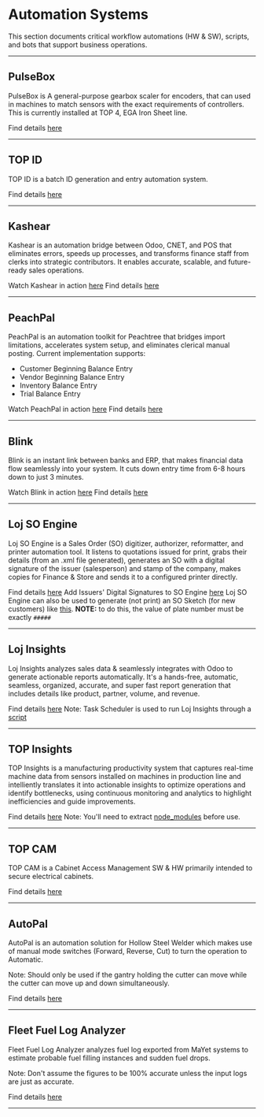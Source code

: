 # Automation Systems

This section documents critical workflow automations (HW & SW), scripts, and bots that support business operations.

---

## PulseBox

PulseBox is A general-purpose gearbox scaler for encoders, that can used in machines to match sensors with the exact requirements of controllers. This is currently installed at TOP 4, EGA Iron Sheet line.

Find details [here](./PulseBox/)

---

## TOP ID

TOP ID is a batch ID generation and entry automation system.

Find details [here](./TOP%20ID/)

---

## Kashear

Kashear is an automation bridge between Odoo, CNET, and POS that eliminates errors, speeds up processes, and transforms finance staff from clerks into strategic contributors. It enables accurate, scalable, and future-ready sales operations.

Watch Kashear in action [here](https://youtube.com/shorts/5uMb_Zu7hSY)
Find details [here](./Kashear/)

---

## PeachPal

PeachPal is an automation toolkit for Peachtree that bridges import limitations, accelerates system setup, and eliminates clerical manual posting.
Current implementation supports:

- Customer Beginning Balance Entry
- Vendor Beginning Balance Entry
- Inventory Balance Entry
- Trial Balance Entry

Watch PeachPal in action [here](https://youtu.be/Naj-vUEagPI)
Find details [here](./PeachPal/)

---

## Blink

Blink is an instant link between banks and ERP, that makes financial data flow seamlessly into your system. It cuts down entry time from 6-8 hours down to just 3 minutes.

Watch Blink in action [here](https://youtu.be/g9lDs_T_Biw)
Find details [here](./Blink/)

---

## Loj SO Engine

Loj SO Engine is a Sales Order (SO) digitizer, authorizer, reformatter, and printer automation tool. It listens to quotations issued for print, grabs their details (from an .xml file generated), generates an SO with a digital signature of the issuer (salesperson) and stamp of the company, makes copies for Finance & Store and sends it to a configured printer directly.

Find details [here](./Loj%20SO%20Engine/)
Add Issuers' Digital Signatures to SO Engine [here](https://youtu.be/sE7V-jnQYKo)
Loj SO Engine can also be used to generate (not print) an SO Sketch (for new customers) like [this](https://youtu.be/5R37gigpQQU). **NOTE:** to do this, the value of plate number must be exactly `#####`

---

## Loj Insights

Loj Insights analyzes sales data & seamlessly integrates with Odoo to generate actionable reports automatically. It's a hands-free, automatic, seamless, organized, accurate, and super fast report generation that includes details like product, partner, volume, and revenue.

Find details [here](./Loj%20Insights/)
Note: Task Scheduler is used to run Loj Insights through a [script](./Loj%20Insights/script/run_loj_insights.bat)

---

## TOP Insights

TOP Insights is a manufacturing productivity system that captures real-time machine data from sensors installed on machines in production line and intelliently translates it into actionable insights to optimize operations and identify bottlenecks, using continuous monitoring and analytics to highlight inefficiencies and guide improvements.

Find details [here](./TOP%20Insights/)
Note: You'll need to extract [node_modules](./TOP%20Insights/Code/ti-server/node_modules.zip) before use.

---

## TOP CAM

TOP CAM is a Cabinet Access Management SW & HW primarily intended to secure electrical cabinets.

Find details [here](./TOP%20CAM/)

---

## AutoPal

AutoPal is an automation solution for Hollow Steel Welder which makes use of manual mode switches (Forward, Reverse, Cut) to turn the operation to Automatic.

Note: Should only be used if the gantry holding the cutter can move while the cutter can move up and down simultaneously.

Find details [here](./AutoPal/)

---

## Fleet Fuel Log Analyzer

Fleet Fuel Log Analyzer analyzes fuel log exported from MaYet systems to estimate probable fuel filling instances and sudden fuel drops.

Note: Don't assume the figures to be 100% accurate unless the input logs are just as accurate.

Find details [here](./Fleet%20Fuel%20Log%20Analyzer/)

---
